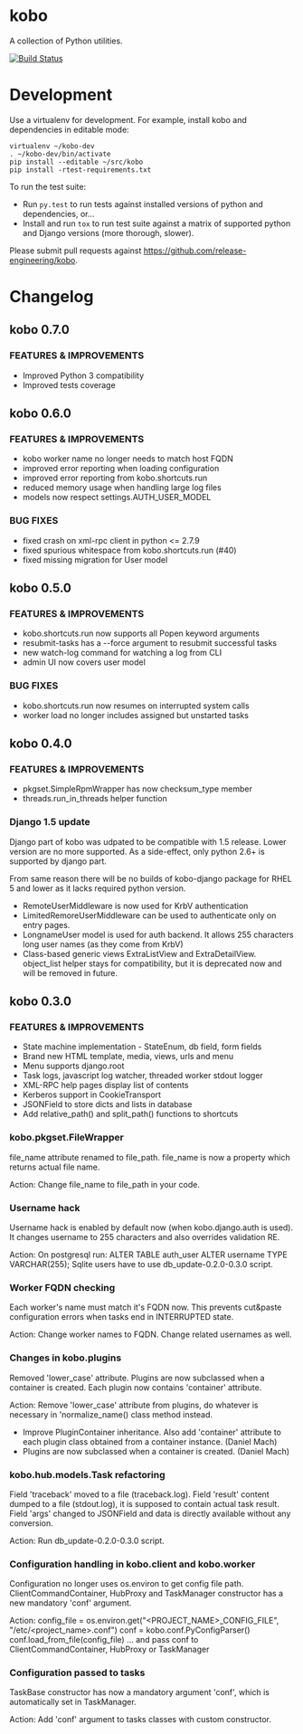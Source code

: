 kobo
====

A collection of Python utilities.

[![Build Status](https://travis-ci.org/release-engineering/kobo.svg?branch=master)](https://travis-ci.org/release-engineering/kobo)


Development
===========

Use a virtualenv for development.
For example, install kobo and dependencies in editable mode:

    virtualenv ~/kobo-dev
    . ~/kobo-dev/bin/activate
    pip install --editable ~/src/kobo
    pip install -rtest-requirements.txt

To run the test suite:

- Run `py.test` to run tests against installed versions
  of python and dependencies, or...
- Install and run `tox` to run test suite against a matrix of supported
  python and Django versions (more thorough, slower).

Please submit pull requests against https://github.com/release-engineering/kobo.


Changelog
=========

kobo 0.7.0
----------

### FEATURES & IMPROVEMENTS

- Improved Python 3 compatibility
- Improved tests coverage


kobo 0.6.0
----------

### FEATURES & IMPROVEMENTS

- kobo worker name no longer needs to match host FQDN
- improved error reporting when loading configuration
- improved error reporting from kobo.shortcuts.run
- reduced memory usage when handling large log files
- models now respect settings.AUTH_USER_MODEL

### BUG FIXES

- fixed crash on xml-rpc client in python <= 2.7.9
- fixed spurious whitespace from kobo.shortcuts.run (#40)
- fixed missing migration for User model


kobo 0.5.0
----------

### FEATURES & IMPROVEMENTS

- kobo.shortcuts.run now supports all Popen keyword arguments
- resubmit-tasks has a --force argument to resubmit successful tasks
- new watch-log command for watching a log from CLI
- admin UI now covers user model

### BUG FIXES

- kobo.shortcuts.run now resumes on interrupted system calls
- worker load no longer includes assigned but unstarted tasks


kobo 0.4.0
----------

### FEATURES & IMPROVEMENTS

- pkgset.SimpleRpmWrapper has now checksum_type member
- threads.run_in_threads helper function

### Django 1.5 update

Django part of kobo was udpated to be compatible with 1.5 release. Lower
version are no more supported. As a side-effect, only python 2.6+ is
supported by django part.

From same reason there will be no builds of kobo-django package for RHEL 5
and lower as it lacks required python version.

- RemoteUserMiddleware is now used for KrbV authentication
- LimitedRemoreUserMiddleware can be used to authenticate only on entry
pages.
- LongnameUser model is used for auth backend. It allows 255 characters long
user names (as they come from KrbV)
- Class-based generic views ExtraListView and ExtraDetailView. object_list
helper stays for compatibility, but it is deprecated now and will be removed
in future.


kobo 0.3.0
----------


### FEATURES & IMPROVEMENTS

- State machine implementation - StateEnum, db field, form fields
- Brand new HTML template, media, views, urls and menu
- Menu supports django.root
- Task logs, javascript log watcher, threaded worker stdout logger
- XML-RPC help pages display list of contents
- Kerberos support in CookieTransport
- JSONField to store dicts and lists in database
- Add relative_path() and split_path() functions to shortcuts


### kobo.pkgset.FileWrapper

file_name attribute renamed to file_path.
file_name is now a property which returns actual file name.

Action:
Change file_name to file_path in your code.


### Username hack

Username hack is enabled by default now (when kobo.django.auth is used).
It changes username to 255 characters and also overrides validation RE.

Action:
On postgresql run: ALTER TABLE auth_user ALTER username TYPE VARCHAR(255);
Sqlite users have to use db_update-0.2.0-0.3.0 script.


### Worker FQDN checking

Each worker's name must match it's FQDN now.
This prevents cut&paste configuration errors when tasks end in INTERRUPTED state.

Action:
Change worker names to FQDN.
Change related usernames as well.


### Changes in kobo.plugins

Removed 'lower_case' attribute.
Plugins are now subclassed when a container is created.
Each plugin now contains 'container' attribute.

Action:
Remove 'lower_case' attribute from plugins, do whatever is necessary in 'normalize_name() class method instead.


- Improve PluginContainer inheritance. Also add 'container' attribute to each plugin class obtained from a container instance. (Daniel Mach)
- Plugins are now subclassed when a container is created. (Daniel Mach)


### kobo.hub.models.Task refactoring

Field 'traceback' moved to a file (traceback.log).
Field 'result' content dumped to a file (stdout.log), it is supposed to contain actual task result.
Field 'args' changed to JSONField and data is directly available without any conversion.

Action:
Run db_update-0.2.0-0.3.0 script.


### Configuration handling in kobo.client and kobo.worker

Configuration no longer uses os.environ to get config file path.
ClientCommandContainer, HubProxy and TaskManager constructor has a new mandatory 'conf' argument.

Action:
    config_file = os.environ.get("<PROJECT_NAME>_CONFIG_FILE", "/etc/<project_name>.conf")
    conf = kobo.conf.PyConfigParser()
    conf.load_from_file(config_file)
    ... and pass conf to ClientCommandContainer, HubProxy or TaskManager


### Configuration passed to tasks

TaskBase constructor has now a mandatory argument 'conf', which is automatically set in TaskManager.

Action:
Add 'conf' argument to tasks classes with custom constructor.
